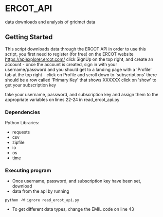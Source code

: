 # ERCOT_API
data downloads and analysis of gridmet data

## Getting Started
 This script downloads data through the ERCOT API
 in order to use this script, you first need to 
 register (for free) on the ERCOT website
 https://apiexplorer.ercot.com/
 click SignUp on the top right, and create
 an account - once the account is created, sign
 in with your username/password and you should get
 to a landing page with a 'Profile' tab at the top
 right - click on Profile and scroll down to 'subscriptions'
 there should be a row called 'Primary Key' that shows XXXXXX
 click on 'show' to get your subscription key
 
 take your username, password, and subscription key
 and assign them to the appropriate variables on lines
 22-24 in read_ercot_api.py

### Dependencies

Python Libraries:

* requests
* csv
* zipfile
* io
* os
* time

### Executing program

* Once username, password, and subscription key have been set, download
* data from the api by running
```
python -W ignore read_ercot_api.py
```
* To get different data types, change the EMIL code on line 43
